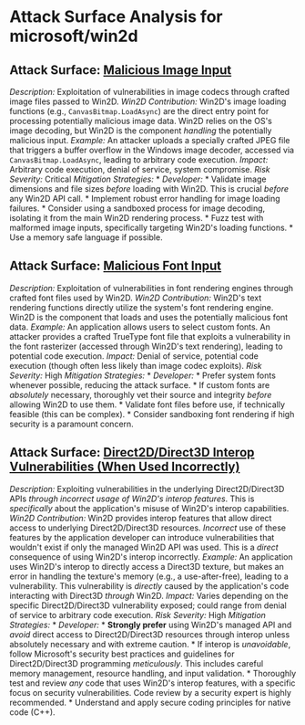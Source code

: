 # Attack Surface Analysis for microsoft/win2d

## Attack Surface: [Malicious Image Input](./attack_surfaces/malicious_image_input.md)

*Description:* Exploitation of vulnerabilities in image codecs through crafted image files passed to Win2D.
*Win2D Contribution:* Win2D's image loading functions (e.g., `CanvasBitmap.LoadAsync`) are the direct entry point for processing potentially malicious image data. Win2D relies on the OS's image decoding, but Win2D is the component *handling* the potentially malicious input.
*Example:* An attacker uploads a specially crafted JPEG file that triggers a buffer overflow in the Windows image decoder, accessed via `CanvasBitmap.LoadAsync`, leading to arbitrary code execution.
*Impact:* Arbitrary code execution, denial of service, system compromise.
*Risk Severity:* Critical
*Mitigation Strategies:*
    *   *Developer:*
        *   Validate image dimensions and file sizes *before* loading with Win2D.  This is crucial *before* any Win2D API call.
        *   Implement robust error handling for image loading failures.
        *   Consider using a sandboxed process for image decoding, isolating it from the main Win2D rendering process.
        *   Fuzz test with malformed image inputs, specifically targeting Win2D's loading functions.
        *   Use a memory safe language if possible.

## Attack Surface: [Malicious Font Input](./attack_surfaces/malicious_font_input.md)

*Description:* Exploitation of vulnerabilities in font rendering engines through crafted font files used by Win2D.
*Win2D Contribution:* Win2D's text rendering functions directly utilize the system's font rendering engine.  Win2D is the component that loads and uses the potentially malicious font data.
*Example:* An application allows users to select custom fonts. An attacker provides a crafted TrueType font file that exploits a vulnerability in the font rasterizer (accessed through Win2D's text rendering), leading to potential code execution.
*Impact:* Denial of service, potential code execution (though often less likely than image codec exploits).
*Risk Severity:* High
*Mitigation Strategies:*
    *   *Developer:*
        *   Prefer system fonts whenever possible, reducing the attack surface.
        *   If custom fonts are *absolutely* necessary, thoroughly vet their source and integrity *before* allowing Win2D to use them.
        *   Validate font files before use, if technically feasible (this can be complex).
        *   Consider sandboxing font rendering if high security is a paramount concern.

## Attack Surface: [Direct2D/Direct3D Interop Vulnerabilities (When Used Incorrectly)](./attack_surfaces/direct2ddirect3d_interop_vulnerabilities__when_used_incorrectly_.md)

*Description:* Exploiting vulnerabilities in the underlying Direct2D/Direct3D APIs *through incorrect usage of Win2D's interop features*.  This is *specifically* about the application's misuse of Win2D's interop capabilities.
*Win2D Contribution:* Win2D provides interop features that allow direct access to underlying Direct2D/Direct3D resources.  *Incorrect* use of these features by the application developer can introduce vulnerabilities that wouldn't exist if only the managed Win2D API was used.  This is a *direct* consequence of using Win2D's interop incorrectly.
*Example:* An application uses Win2D's interop to directly access a Direct3D texture, but makes an error in handling the texture's memory (e.g., a use-after-free), leading to a vulnerability.  This vulnerability is *directly* caused by the application's code interacting with Direct3D *through* Win2D.
*Impact:* Varies depending on the specific Direct2D/Direct3D vulnerability exposed; could range from denial of service to arbitrary code execution.
*Risk Severity:* High
*Mitigation Strategies:*
    *   *Developer:*
        *   **Strongly prefer** using Win2D's managed API and *avoid* direct access to Direct2D/Direct3D resources through interop unless absolutely necessary and with extreme caution.
        *   If interop is *unavoidable*, follow Microsoft's security best practices and guidelines for Direct2D/Direct3D programming *meticulously*.  This includes careful memory management, resource handling, and input validation.
        *   Thoroughly test and review *any* code that uses Win2D's interop features, with a specific focus on security vulnerabilities.  Code review by a security expert is highly recommended.
        * Understand and apply secure coding principles for native code (C++).

